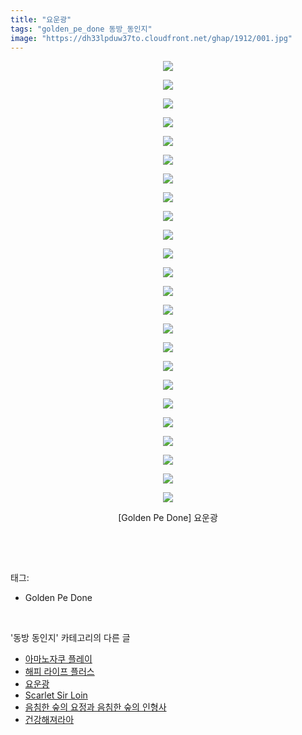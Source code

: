 ```yaml
---
title: "요운광"
tags: "golden_pe_done 동방_동인지"
image: "https://dh33lpduw37to.cloudfront.net/ghap/1912/001.jpg"
---
```

<div class="article">
<p style="text-align: center; clear: none; float: none;"><img src="{{ site.imgserver2 }}/ghap/1912/001.jpg"/></p>
<p style="text-align: center; clear: none; float: none;"><img src="{{ site.imgserver2 }}/ghap/1912/002.jpg"/></p>
<p style="text-align: center; clear: none; float: none;"><img src="{{ site.imgserver2 }}/ghap/1912/003.jpg"/></p>
<p style="text-align: center; clear: none; float: none;"><img src="{{ site.imgserver2 }}/ghap/1912/004.jpg"/></p>
<p style="text-align: center; clear: none; float: none;"><img src="{{ site.imgserver2 }}/ghap/1912/005.jpg"/></p>
<p style="text-align: center; clear: none; float: none;"><img src="{{ site.imgserver2 }}/ghap/1912/006.jpg"/></p>
<p style="text-align: center; clear: none; float: none;"><img src="{{ site.imgserver2 }}/ghap/1912/007.jpg"/></p>
<p style="text-align: center; clear: none; float: none;"><img src="{{ site.imgserver2 }}/ghap/1912/008.jpg"/></p>
<p style="text-align: center; clear: none; float: none;"><img src="{{ site.imgserver2 }}/ghap/1912/009.jpg"/></p>
<p style="text-align: center; clear: none; float: none;"><img src="{{ site.imgserver2 }}/ghap/1912/010.jpg"/></p>
<p style="text-align: center; clear: none; float: none;"><img src="{{ site.imgserver2 }}/ghap/1912/011.jpg"/></p>
<p style="text-align: center; clear: none; float: none;"><img src="{{ site.imgserver2 }}/ghap/1912/012.jpg"/></p>
<p style="text-align: center; clear: none; float: none;"><img src="{{ site.imgserver2 }}/ghap/1912/013.jpg"/></p>
<p style="text-align: center; clear: none; float: none;"><img src="{{ site.imgserver2 }}/ghap/1912/014.jpg"/></p>
<p style="text-align: center; clear: none; float: none;"><img src="{{ site.imgserver2 }}/ghap/1912/015.jpg"/></p>
<p style="text-align: center; clear: none; float: none;"><img src="{{ site.imgserver2 }}/ghap/1912/016.jpg"/></p>
<p style="text-align: center; clear: none; float: none;"><img src="{{ site.imgserver2 }}/ghap/1912/017.jpg"/></p>
<p style="text-align: center; clear: none; float: none;"><img src="{{ site.imgserver2 }}/ghap/1912/018.jpg"/></p>
<p style="text-align: center; clear: none; float: none;"><img src="{{ site.imgserver2 }}/ghap/1912/019.jpg"/></p>
<p style="text-align: center; clear: none; float: none;"><img src="{{ site.imgserver2 }}/ghap/1912/020.jpg"/></p>
<p style="text-align: center; clear: none; float: none;"><img src="{{ site.imgserver2 }}/ghap/1912/021.jpg"/></p>
<p style="text-align: center; clear: none; float: none;"><img src="{{ site.imgserver2 }}/ghap/1912/022.jpg"/></p>
<p style="text-align: center; clear: none; float: none;"><img src="{{ site.imgserver2 }}/ghap/1912/023.jpg"/></p>
<p style="text-align: center; clear: none; float: none;"><img src="{{ site.imgserver2 }}/ghap/1912/024.jpg"/></p>
<p style="text-align: center; clear: none; float: none;">[Golden Pe Done] 요운광</p>
<p><br/></p>
</div><br/>
<div class="tagTrail">
<p>태그: </p>
<ul>
<li>Golden Pe Done</li>
</ul>
</div><br/>
<div class="another">
<p>'동방 동인지' 카테고리의 다른 글</p>
<ul>
<li><a href="/ghap_1916">아마노자쿠 플레이</a></li>
<li><a href="/ghap_1913">해피 라이프 플러스</a></li>
<li><a href="/ghap_1912">요운광</a></li>
<li><a href="/ghap_1911">Scarlet Sir Loin</a></li>
<li><a href="/ghap_1910">음침한 숲의 요정과 음침한 숲의 인형사</a></li>
<li><a href="/ghap_1909">건강해져라아</a></li>
</ul>
</div><br/>
<div class="cb_module cb_fluid">
<div class="cb_wrt cb_profile">
</div><!-- commentList close -->
</div><br/>
